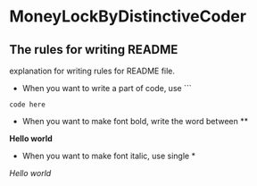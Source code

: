 # MoneyLockByDistinctiveCoder

## The rules for writing README

explanation for writing rules for README file.

* When you want to write a part of code, use ```
```
code here
```

* When you want to make font bold, write the word between **

**Hello world**

* When you want to make font italic, use single *

*Hello world*
